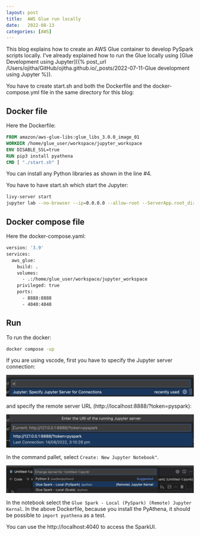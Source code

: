 ```yaml
---
layout: post
title:  AWS Glue run locally
date:   2022-08-13
categories: [AWS]
---
```


This blog explains how to create an AWS Glue container to develop PySpark scripts locally. I've already explained how to run the Glue locally using [Glue Development using Jupyter]({% post_url /Users/ojitha/GitHub/ojitha.github.io/_posts/2022-07-11-Glue development using Jupyter %}).

<!--more-->

You have to create start.sh and both the Dockerfile and the docker-compose.yml file in the same directory for this blog:

## Docker file

Here the Dockerfile:

```dockerfile
FROM amazon/aws-glue-libs:glue_libs_3.0.0_image_01
WORKDIR /home/glue_user/workspace/jupyter_workspace
ENV DISABLE_SSL=true
RUN pip3 install pyathena
CMD [ "./start.sh" ]
```

You can install any Python libraries as shown in the line #4.

You have to have start.sh which start the Jupyter:

```bash
livy-server start
jupyter lab --no-browser --ip=0.0.0.0 --allow-root --ServerApp.root_dir=/home/glue_user/workspace/jupyter_workspace/ --ServerApp.token='pyspark' --ServerApp.password=''
```



## Docker compose file

Here the docker-compose.yaml:

```dockerfile
version: '3.9'
services:
  aws_glue:
    build: .
    volumes:
      - .:/home/glue_user/workspace/jupyter_workspace
    privileged: true
    ports:
      - 8888:8888
      - 4040:4040
```



## Run

To run the docker:

```bash
docker compose -up
```

If you are using vscode, first you have to specify the Jupyter server connection: 

![Jupyter Server Connection](/assets/images/2022-08-13-AWS-Glue-run-locally/image-20220814152406318.png)

and specify the remote server URL (http://localhost:8888/?token=pyspark):

![Jupyter remote server URL](/assets/images/2022-08-13-AWS-Glue-run-locally/image-20220814152542162.png)

In the command pallet, select `Create: New Jupyter Notebook"`. 

![Connect to remote docker glue server](/assets/images/2022-08-13-AWS-Glue-run-locally/image-20220814153055371.png)

In the notebook select the `Glue Spark - Local (PySpark) (Remote) Jupyter Kernal`. In the above Dockerfile, because you install the PyAthena, it should be possible to `import pyathena` as a test.

You can use the http://localhost:4040 to access the SparkUI.